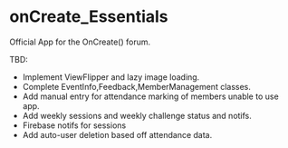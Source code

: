 # onCreate_Essentials
Official App for the OnCreate() forum.

TBD:
- Implement ViewFlipper and lazy image loading.
- Complete EventInfo,Feedback,MemberManagement classes.
- Add manual entry for attendance marking of members unable to use app.
- Add weekly sessions and weekly challenge status and notifs.
- Firebase notifs for sessions
- Add auto-user deletion based off attendance data.
